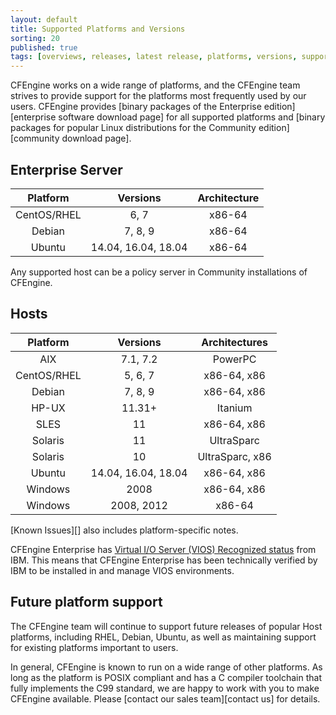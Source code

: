 ```yaml
---
layout: default
title: Supported Platforms and Versions
sorting: 20
published: true
tags: [overviews, releases, latest release, platforms, versions, support]
---
```


CFEngine works on a wide range of platforms, and the CFEngine team strives to
provide support for the platforms most frequently used by our users. CFEngine
provides [binary packages of the Enterprise edition][enterprise software download page]
for all supported platforms and [binary packages for popular Linux distributions for the Community edition][community download page].

## Enterprise Server ##

| Platform         | Versions             | Architecture      |
| :--------------: | :------------------: | :---------------: |
| CentOS/RHEL      | 6, 7                 | x86-64            |
| Debian           | 7, 8, 9              | x86-64            |
| Ubuntu           | 14.04, 16.04, 18.04  | x86-64            |

Any supported host can be a policy server in Community installations of CFEngine.

## Hosts ##

| Platform    | Versions            | Architectures   |
| :---------: | :-----------------: | :-------------: |
| AIX         | 7.1, 7.2            | PowerPC         |
| CentOS/RHEL | 5, 6, 7             | x86-64, x86     |
| Debian      | 7, 8, 9             | x86-64, x86     |
| HP-UX       | 11.31+              | Itanium         |
| SLES        | 11                  | x86-64, x86     |
| Solaris     | 11                  | UltraSparc      |
| Solaris     | 10                  | UltraSparc, x86 |
| Ubuntu      | 14.04, 16.04, 18.04 | x86-64, x86     |
| Windows     | 2008                | x86-64, x86     |
| Windows     | 2008, 2012          | x86-64          |


[Known Issues][] also includes platform-specific notes.


CFEngine Enterprise has [Virtual I/O Server (VIOS) Recognized status](http://www.ibm.com/partnerworld/gsd/solutiondetails.do?solution=48493) from IBM.
This means that CFEngine Enterprise has been technically verified by IBM
to be installed in and manage VIOS environments.

## Future platform support

The CFEngine team will continue to support future releases of popular Host
platforms, including RHEL, Debian, Ubuntu, as well as maintaining support for
existing platforms important to users.

In general, CFEngine is known to run on a wide range of other platforms. As long
as the platform is POSIX compliant and has a C compiler toolchain that fully
implements the C99 standard, we are happy to work with you to make CFEngine
available. Please [contact our sales team][contact us] for details.
